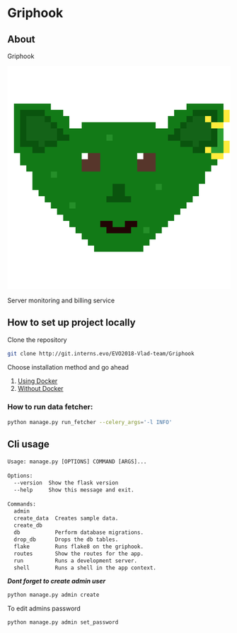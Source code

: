 # Griphook

## About

Griphook

![griphook-logo](griphook.png)

Server monitoring and billing service

## How to set up project locally

Clone the repository

```bash
git clone http://git.interns.evo/EVO2018-Vlad-team/Griphook
```

Choose installation method and go ahead

1. [Using Docker](setup-with-docker.md)
1. [Without Docker](setup-without-docker.md)


### How to run data fetcher:

```bash
python manage.py run_fetcher --celery_args='-l INFO'
``` 

## Cli usage

```
Usage: manage.py [OPTIONS] COMMAND [ARGS]...

Options:
  --version  Show the flask version
  --help     Show this message and exit.

Commands:
  admin
  create_data  Creates sample data.
  create_db
  db           Perform database migrations.
  drop_db      Drops the db tables.
  flake        Runs flake8 on the griphook.
  routes       Show the routes for the app.
  run          Runs a development server.
  shell        Runs a shell in the app context.
```

***Dont forget to create admin user***

```bash
python manage.py admin create
``` 

To edit admins password 

```bash
python manage.py admin set_password
```
